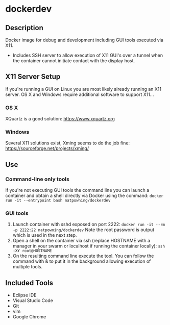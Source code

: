 # dockerdev

## Description
Docker image for debug and development including GUI tools executed via X11.
* Includes SSH server to allow execution of X11 GUI's over a tunnel when the container cannot initiate contact with the display host.


## X11 Server Setup
If you're running a GUI on Linux you are most likely already running an X11 server.  OS X and Windows require additional software to support X11...

### OS X
XQuartz is a good solution: https://www.xquartz.org

### Windows
Several X11 solutions exist, Xming seems to do the job fine: https://sourceforge.net/projects/xming/


## Use

### Command-line only tools
If you're not executing GUI tools the command line you can launch a container and obtain a shell directly via Docker using the command: `docker run -it --entrypoint bash natpowning/dockerdev`

### GUI tools
1. Launch container with sshd exposed on port 2222: `docker run -it --rm -p 2222:22 natpowning/dockerdev`  Note the root password is output which is used in the next step.
2. Open a shell on the container via ssh (replace HOSTNAME with a manager in your swarm or localhost if running the container locally): `ssh -XY root@HOSTNAME`
3. On the resulting command line execute the tool.  You can follow the command with & to put it in the background allowing execution of multiple tools.


## Included Tools
* Eclipse IDE
* Visual Studio Code
* Git
* vim
* Google Chrome

